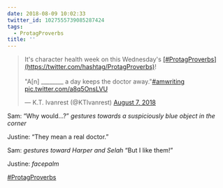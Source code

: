 ```yaml
---
date: 2018-08-09 10:02:33
twitter_id: 1027555739085287424
tags:
  - ProtagProverbs
title: ''
---
```


<blockquote class="twitter-tweet"><p lang="en" dir="ltr">It&#39;s character health week on this Wednesday&#39;s <a href="https://twitter.com/hashtag/ProtagProverbs?src=hash&amp;ref_src=twsrc%5Etfw">[#ProtagProverbs](https://twitter.com/hashtag/ProtagProverbs)</a>!<br><br>&quot;A[n] ________ a day keeps the doctor away.&quot;<a href="https://twitter.com/hashtag/amwriting?src=hash&amp;ref_src=twsrc%5Etfw">#amwriting</a> <a href="https://t.co/a8q5OnsLVU">pic.twitter.com/a8q5OnsLVU</a></p>&mdash; K.T. Ivanrest (@KTIvanrest) <a href="https://twitter.com/KTIvanrest/status/1026889446334115840?ref_src=twsrc%5Etfw">August 7, 2018</a></blockquote>
<script async src="https://platform.twitter.com/widgets.js" charset="utf-8"></script>

Sam: “Why would…?” *gestures towards a suspiciously blue object in the corner*

Justine: “They mean a real doctor.”

Sam: *gestures toward Harper and Selah* “But I like them!”

Justine: *facepalm*

[#ProtagProverbs](https://twitter.com/hashtag/ProtagProverbs)
